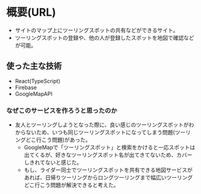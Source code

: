 # 概要(URL)
- サイトのマップ上にツーリングスポットの共有などができるサイト。
- ツーリングスポットの登録や、他の人が登録したスポットを地図で確認などが可能。
## 使った主な技術
- React(TypeScript)
- Firebase
- GoogleMapAPI
### なぜこのサービスを作ろうと思ったのか
- 友人とツーリングしようとなった際に、良い感じのツーリングスポットがわからないため、いつも同じツーリングスポットになってしまう問題(ツーリングどこ行こう問題)があった。
  - GoogleMapで「ツーリングスポット」と検索をかけると一応スポットは出てくるが、好きなツーリングスポット名が出てきてないため、カバーしきれてないと感じた。
  - もし、ライダー同士でツーリングスポットを共有できる地図サービスがあれば、日帰りツーリングからロングツーリングまで幅広いツーリングどこ行こう問題が解決できると考えた。
